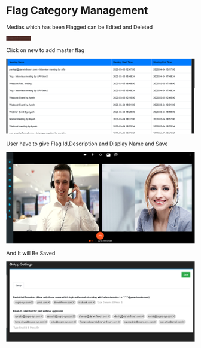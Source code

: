 # Flag Category Management

Medias which has been Flagged can be Edited and Deleted

![](../../.gitbook/assets/image%20%2812%29.png)

Click on new to add master flag

![](../../.gitbook/assets/image%20%28251%29.png)

User have to give Flag Id,Description and Display Name and Save

![](../../.gitbook/assets/image%20%2811%29.png)

And It will Be Saved

![](../../.gitbook/assets/image%20%2881%29.png)



